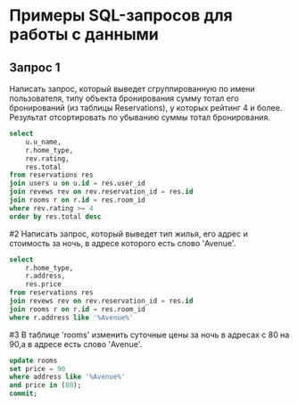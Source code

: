 # Примеры SQL-запросов для работы с данными

## Запрос 1
Написать запрос, который выведет сгруппированную по имени пользователя, типу объекта бронирования сумму тотал его бронирований (из таблицы Reservations), у которых рейтинг 4 и более. Результат отсортировать по убыванию суммы тотал бронирования.

```sql
select
    u.u_name,
    r.home_type,
    rev.rating,
    res.total
from reservations res
join users u on u.id = res.user_id
join revews rev on rev.reservation_id = res.id
join rooms r on r.id = res.room_id
where rev.rating >= 4
order by res.total desc
```

#2
Написать запрос, который выведет тип жилья, его адрес и стоимость за ночь, в адресе которого есть слово 'Avenue'.

```sql
select
    r.home_type,
    r.address,
    res.price 
from reservations res
join revews rev on rev.reservation_id = res.id
join rooms r on r.id = res.room_id
where r.address like '%Avenue%'
```

#3
В таблице 'rooms' изменить суточные цены за ночь в адресах c 80 на 90,а в адресе есть слово 'Avenue'.

```sql
update rooms
set price = 90
where address like '%Avenue%'
and price in (80);
commit;
```
